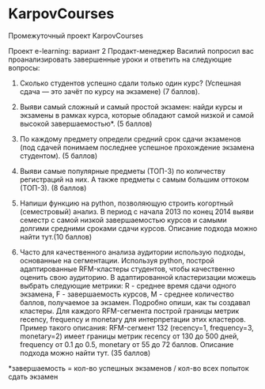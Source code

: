 # KarpovCourses

Промежуточный проект KarpovCourses

Проект e-learning: вариант 2
Продакт-менеджер Василий попросил вас проанализировать завершенные уроки и ответить на следующие вопросы:

1. Сколько студентов успешно сдали только один курс? (Успешная сдача — это зачёт по курсу на экзамене) (7 баллов).

2. Выяви самый сложный и самый простой экзамен: найди курсы и экзамены в рамках курса, которые обладают самой низкой и самой высокой завершаемостью*. (5 баллов)

3. По каждому предмету определи средний срок сдачи экзаменов (под сдачей понимаем последнее успешное прохождение экзамена студентом). (5 баллов) 

4. Выяви самые популярные предметы (ТОП-3) по количеству регистраций на них. А также предметы с самым большим оттоком (ТОП-3). (8 баллов)

5. Напиши функцию на python, позволяющую строить когортный (семестровый) анализ. В период с начала 2013 по конец 2014 выяви семестр с самой низкой завершаемостью курсов и самыми долгими средними сроками сдачи курсов. Описание подхода можно найти тут.(10 баллов) 

6. Часто для качественного анализа аудитории использую подходы, основанные на сегментации. Используя python, построй адаптированные RFM-кластеры студентов, чтобы качественно оценить свою аудиторию. В адаптированной кластеризации можешь выбрать следующие метрики: R - среднее время сдачи одного экзамена, F - завершаемость курсов, M - среднее количество баллов, получаемое за экзамен. Подробно опиши, как ты создавал кластеры. Для каждого RFM-сегмента построй границы метрик recency, frequency и monetary для интерпретации этих кластеров. Пример такого описания: RFM-сегмент 132 (recency=1, frequency=3, monetary=2) имеет границы метрик recency от 130 до 500 дней, frequency от 0.1 до 0.5, monetary от 55 до 72 баллов. Описание подхода можно найти тут. (35 баллов)

*завершаемость = кол-во успешных экзаменов / кол-во всех попыток сдать экзамен
